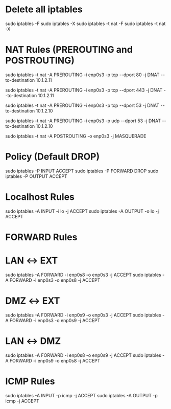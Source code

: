 # Delete all iptables
sudo iptables -F
sudo iptables -X
sudo iptables -t nat -F
sudo iptables -t nat -X

# NAT Rules (PREROUTING and POSTROUTING)
sudo iptables -t nat -A PREROUTING -i enp0s3 -p tcp --dport 80 -j DNAT --to-destination 10.1.2.11

sudo iptables -t nat -A PREROUTING -i enp0s3 -p tcp --dport 443 -j DNAT --to-destination 10.1.2.11

sudo iptables -t nat -A PREROUTING -i enp0s3 -p tcp --dport 53 -j DNAT --to-destination 10.1.2.10

sudo iptables -t nat -A PREROUTING -i enp0s3 -p udp --dport 53 -j DNAT --to-destination 10.1.2.10

sudo iptables -t nat -A POSTROUTING -o enp0s3 -j MASQUERADE


# Policy (Default DROP)
sudo iptables -P INPUT ACCEPT
sudo iptables -P FORWARD DROP
sudo iptables -P OUTPUT ACCEPT

# Localhost Rules
sudo iptables -A INPUT -i lo -j ACCEPT
sudo iptables -A OUTPUT -o lo -j ACCEPT

# FORWARD Rules
# LAN ↔ EXT
sudo iptables -A FORWARD -i enp0s8 -o enp0s3 -j ACCEPT
sudo iptables -A FORWARD -i enp0s3 -o enp0s8 -j ACCEPT

# DMZ ↔ EXT
sudo iptables -A FORWARD -i enp0s9 -o enp0s3 -j ACCEPT
sudo iptables -A FORWARD -i enp0s3 -o enp0s9 -j ACCEPT

# LAN ↔ DMZ
sudo iptables -A FORWARD -i enp0s8 -o enp0s9 -j ACCEPT
sudo iptables -A FORWARD -i enp0s9 -o enp0s8 -j ACCEPT

# ICMP Rules
sudo iptables -A INPUT -p icmp -j ACCEPT
sudo iptables -A OUTPUT -p icmp -j ACCEPT
